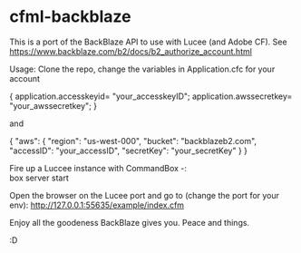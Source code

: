 # cfml-backblaze 
This is a port of the BackBlaze API to use with Lucee (and Adobe CF). 
See https://www.backblaze.com/b2/docs/b2_authorize_account.html

Usage:
Clone the repo, change the variables in Application.cfc for your account 
 
{   application.accesskeyid= "your_accesskeyID";
    application.awssecretkey= "your_awssecretkey";
}

and

{
  "aws": {
    "region": "us-west-000",
    "bucket": "backblazeb2.com",
    "accessID": "your_accessID",
    "secretKey": "your_secretKey"
  }
}

Fire up a Luccee instance with CommandBox -:  
box server start

Open the browser on the Lucee port and go to (change the port for your env):
http://127.0.0.1:55635/example/index.cfm

Enjoy all the goodeness BackBlaze gives you. 
Peace and things.

:D
